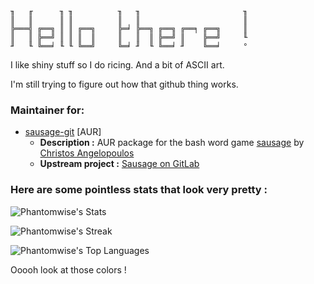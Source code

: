 ```
╖   ╓      ╖ ╖          ╖   ╖                       ╖ 
║   ║      ║ ║          ║   ║                       ║ 
╠═══╣ ╔══╗ ║ ║ ╔══╗     ╠═╛ ╠══╗ ╔══╗ ╔══╕ ╔══╗     ║ 
║   ║ ╠══╝ ║ ║ ║  ║     ║   ║  ║ ╠══╝ ║    ╠══╝     ╙ 
╜   ╙ ╚══╛ ╙ ╙ ╚══╝     ╚═╛ ╜  ╙ ╚══╛ ╜    ╚══╛     ° 
```

I like shiny stuff so I do ricing. And a bit of ASCII art.

I'm still trying to figure out how that github thing works.

### Maintainer for:
- [sausage-git](https://aur.archlinux.org/packages/sausage-git) [AUR]
  - **Description :** AUR package for the bash word game [sausage](https://gitlab.com/christosangel/sausage) by [Christos Angelopoulos](https://gitlab.com/christosangel)
  - **Upstream project :** [Sausage on GitLab](https://gitlab.com/christosangel/sausage)

### Here are some pointless stats that look very pretty :

![Phantomwise's Stats](https://github-readme-stats.vercel.app/api?username=Phantomwise&theme=radical&show_icons=true&hide_border=true&count_private=true)

![Phantomwise's Streak](https://github-readme-streak-stats.herokuapp.com/?user=Phantomwise&theme=radical&hide_border=true)

![Phantomwise's Top Languages](https://github-readme-stats.vercel.app/api/top-langs/?username=Phantomwise&theme=radical&show_icons=true&hide_border=true&layout=compact)

Ooooh look at those colors !

<!--
**Phantomwise/phantomwise** is a ✨ _special_ ✨ repository because its `README.md` (this file) appears on your GitHub profile.

Here are some ideas to get you started:

- 🔭 I’m currently working on ...
- 🌱 I’m currently learning ...
- 👯 I’m looking to collaborate on ...
- 🤔 I’m looking for help with ...
- 💬 Ask me about ...
- 📫 How to reach me: ...
- 😄 Pronouns: ...
- ⚡ Fun fact: ...
-->
